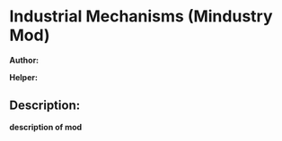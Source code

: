 # Industrial Mechanisms (Mindustry Mod)

<p><strong>Author:<strong></p>
<p><strong>Helper:<strong><p> 

## Description:

__**description of mod**__